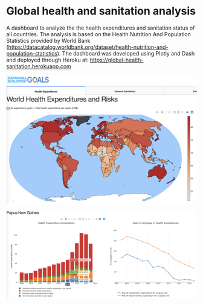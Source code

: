 # Global health and sanitation analysis
A dashboard to analyze the the health expenditures and sanitation status of all countries. The analysis is based on the Health Nutrition And Population Statistics provided by World Bank (https://datacatalog.worldbank.org/dataset/health-nutrition-and-population-statistics). 
The dashboard was developed using Plotly and Dash and deployed through Heroku at:
https://global-health-sanitation.herokuapp.com

![Global life expectancy](https://github.com/Zhiji022/Global-health-and-sanitation-analysis/blob/master/screenshots/Life_exp.png)

![Health expenditure](https://github.com/Zhiji022/Global-health-and-sanitation-analysis/blob/master/screenshots/Health_risk.png)

